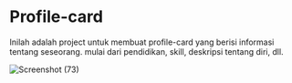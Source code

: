# Profile-card
Inilah adalah project untuk membuat profile-card yang berisi informasi tentang seseorang. mulai dari pendidikan, skill, deskripsi tentang diri, dll.


![Screenshot (73)](https://github.com/wraleydi/MyProject/assets/166751493/7b68d6d3-62c4-4524-b5ca-2b0476d0ecb6)


